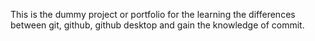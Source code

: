 This is the dummy project or portfolio for the learning the differences between git, github, github desktop and gain the knowledge of commit.